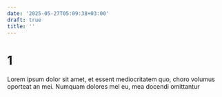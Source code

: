 ```yaml
---
date: '2025-05-27T05:09:38+03:00'
draft: true
title: ''
---
```

# 1


Lorem ipsum dolor sit amet, et essent mediocritatem quo, choro volumus oporteat an mei. Numquam dolores mel eu, mea docendi omittantur 